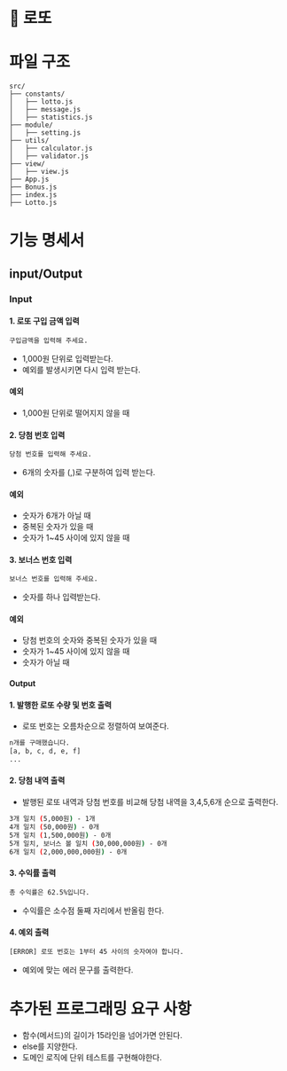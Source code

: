 # 🎰 로또

# 파일 구조

```
src/
├── constants/
│   ├── lotto.js
│   ├── message.js
│   ├── statistics.js
├── module/
│   ├── setting.js
├── utils/
│   ├── calculator.js
│   ├── validator.js
├── view/
│   ├── view.js
├── App.js
├── Bonus.js
├── index.js
├── Lotto.js
```

# 기능 명세서

## input/Output

### Input

#### 1. 로또 구입 금액 입력

```bash
구입금액을 입력해 주세요.
```

- 1,000원 단위로 입력받는다.
- 예외를 발생시키면 다시 입력 받는다.

#### 예외

- 1,000원 단위로 떨어지지 않을 때

#### 2. 당첨 번호 입력

```bash
당첨 번호를 입력해 주세요.
```

- 6개의 숫자를 (,)로 구분하여 입력 받는다.

#### 예외

- 숫자가 6개가 아닐 때
- 중복된 숫자가 있을 때
- 숫자가 1~45 사이에 있지 않을 때

#### 3. 보너스 번호 입력

```bash
보너스 번호를 입력해 주세요.
```

- 숫자를 하나 입력받는다.

#### 예외

- 당첨 번호의 숫자와 중복된 숫자가 있을 때
- 숫자가 1~45 사이에 있지 않을 때
- 숫자가 아닐 때

#### Output

#### 1. 발행한 로또 수량 및 번호 출력

- 로또 번호는 오름차순으로 정렬하여 보여준다.

```bash
n개를 구매했습니다.
[a, b, c, d, e, f]
...
```

#### 2. 당첨 내역 출력

- 발행된 로또 내역과 당첨 번호를 비교해 당첨 내역을 3,4,5,6개 순으로 출력한다.

```bash
3개 일치 (5,000원) - 1개
4개 일치 (50,000원) - 0개
5개 일치 (1,500,000원) - 0개
5개 일치, 보너스 볼 일치 (30,000,000원) - 0개
6개 일치 (2,000,000,000원) - 0개
```

#### 3. 수익률 출력

```bash
총 수익률은 62.5%입니다.
```

- 수익률은 소수점 둘째 자리에서 반올림 한다.

#### 4. 예외 출력

```bash
[ERROR] 로또 번호는 1부터 45 사이의 숫자여야 합니다.
```

- 예외에 맞는 에러 문구를 출력한다.

# 추가된 프로그래밍 요구 사항

- 함수(메서드)의 길이가 15라인을 넘어가면 안된다.
- else를 지양한다.
- 도메인 로직에 단위 테스트를 구현해야한다.
